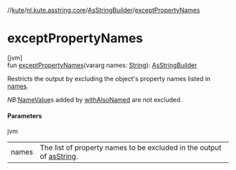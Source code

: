 //[kute](../../../index.md)/[nl.kute.asstring.core](../index.md)/[AsStringBuilder](index.md)/[exceptPropertyNames](except-property-names.md)

# exceptPropertyNames

[jvm]\
fun [exceptPropertyNames](except-property-names.md)(vararg names: [String](https://kotlinlang.org/api/latest/jvm/stdlib/kotlin/-string/index.html)): [AsStringBuilder](index.md)

Restricts the output by excluding the object's property names listed in [names](except-property-names.md).

*NB:*[NameValue](../../nl.kute.asstring.namedvalues/-name-value/index.md)s added by [withAlsoNamed](with-also-named.md) are not excluded.

#### Parameters

jvm

| | |
|---|---|
| names | The list of property names to be excluded in the output of [asString](as-string.md). |

